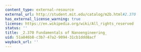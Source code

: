 ```yaml
---
content_type: external-resource
external_url: http://student.mit.edu/catalog/m2b.html#2.370
has_external_license_warning: true
license: https://en.wikipedia.org/wiki/All_rights_reserved
status: ''
title: _2.370 Fundamentals of Nanoengineering_
uid: 51a846b8-c3b7-47a2-9094-31cb1ddd8acf
wayback_url: ''
---
```

